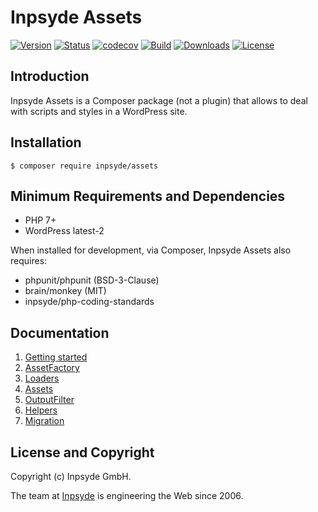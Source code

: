 # Inpsyde Assets

[![Version](https://img.shields.io/packagist/v/inpsyde/assets.svg)](https://packagist.org/packages/inpsyde/assets)
[![Status](https://img.shields.io/badge/status-active-brightgreen.svg)](https://github.com/inpsyde/assets)
[![codecov](https://codecov.io/gh/inpsyde/assets/branch/master/graph/badge.svg)](https://codecov.io/gh/inpsyde/assets)
[![Build](https://img.shields.io/travis/inpsyde/assets.svg)](http://travis-ci.org/inpsyde/assets)
[![Downloads](https://img.shields.io/packagist/dt/inpsyde/assets.svg)](https://packagist.org/packages/inpsyde/assets)
[![License](https://img.shields.io/packagist/l/inpsyde/assets.svg)](https://packagist.org/packages/inpsyde/assets)


## Introduction
Inpsyde Assets is a Composer package (not a plugin) that allows to deal with scripts and styles in a WordPress site.

## Installation

```
$ composer require inpsyde/assets
```


## Minimum Requirements and Dependencies

* PHP 7+
* WordPress latest-2

When installed for development, via Composer, Inpsyde Assets also requires:

* phpunit/phpunit (BSD-3-Clause)
* brain/monkey (MIT)
* inpsyde/php-coding-standards


## Documentation

1. [Getting started](docs/00-Getting%20started.md)
2. [AssetFactory](docs/01-AssetFactory.md)
3. [Loaders](docs/02-Loaders.md)
4. [Assets](docs/03-Assets.md)
5. [OutputFilter](docs/04-OutputFilter.md)
6. [Helpers](docs/05-Helpers.md)
7. [Migration](docs/99-Migration.md)


## License and Copyright

Copyright (c) Inpsyde GmbH.

The team at [Inpsyde](https://inpsyde.com) is engineering the Web since 2006.
